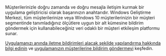 ﻿Müşterilerinizle doğru zamanda ve doğru mesajla iletişim kurmak bir uygulama geliştiricisi olarak başarınızın anahtarıdır. Windows Geliştirme Merkezi, tüm müşterilerinize veya Windows 10 müşterilerinizin bir müşteri segmentinde tanımladığınız ölçütlere uygun bir alt kümesine bildirim göndermek için kullanabileceğiniz veri odaklı bir müşteri etkileşim platformu sunar.

[Uygulamanızı anında iletme bildirimleri alacak şekilde yapılandırma hakkında bilgi edinin](https://docs.microsoft.com/windows/uwp/monetize/configure-your-app-to-receive-dev-center-notifications) ve [uygulamanızın müşterilerine bildirim göndermeyi](https://docs.microsoft.com/windows/uwp/publish/send-push-notifications-to-your-apps-customers) keşfedin.
